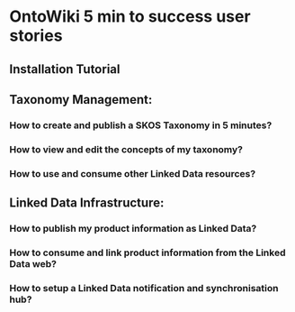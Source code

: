 # OntoWiki 5 min to success user stories

## Installation Tutorial

## Taxonomy Management:

### How to create and publish a SKOS Taxonomy in 5 minutes?

### How to view and edit the concepts of my taxonomy?

### How to use and consume other Linked Data resources?

## Linked Data Infrastructure:

### How to publish my product information as Linked Data?

### How to consume and link product information from the Linked Data web?

### How to setup a Linked Data notification and synchronisation hub?